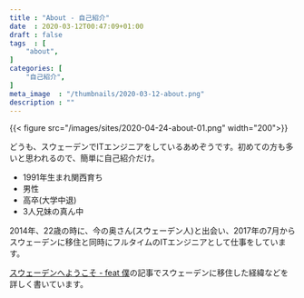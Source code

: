 ```yaml
---
title : "About - 自己紹介"
date  : 2020-03-12T00:47:09+01:00
draft : false
tags  : [
    "about",
]
categories: [
    "自己紹介",
]
meta_image  : "/thumbnails/2020-03-12-about.png"
description : ""
---
```


{{< figure src="/images/sites/2020-04-24-about-01.png" width="200">}}

<div align=center>

[<i class="fab fa-twitter fa-3x" aria-hidden="true"></i>](https://twitter.com/amezousan)  [<i class="fab fa-github fa-3x" aria-hidden="true"></i>](https://github.com/amezousan)
</div>

どうも、スウェーデンでITエンジニアをしているあめぞうです。初めての方も多いと思われるので、簡単に自己紹介だけ。

- 1991年生まれ関西育ち
- 男性
- 高卒(大学中退)
- 3人兄妹の真ん中

2014年、22歳の時に、今の奥さん(スウェーデン人)と出会い、2017年の7月からスウェーデンに移住と同時にフルタイムのITエンジニアとして仕事をしています。

[スウェーデンへようこそ - feat 僕](https://note.com/amezousan/n/na786e0b2840a)の記事でスウェーデンに移住した経緯などを詳しく書いています。
